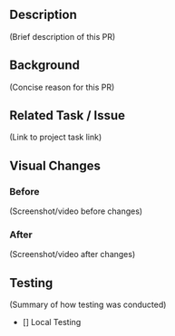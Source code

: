 ## Description
(Brief description of this PR)

## Background
(Concise reason for this PR)


## Related Task / Issue
(Link to project task link)

## Visual Changes
### Before
(Screenshot/video before changes)

### After
(Screenshot/video after changes)

## Testing
(Summary of how testing was conducted)
- [] Local Testing